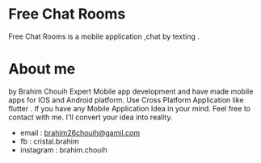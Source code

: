 # Free Chat Rooms 
Free Chat Rooms is a mobile application ,chat by texting .

# About me
by Brahim Chouih 
Expert Mobile app development and have made mobile apps for IOS and Android platform. Use Cross Platform Application like flutter .
If you have any Mobile Application Idea in your mind.
Feel free to contact with me. I'll convert your idea into reality.
 - email : brahim26chouih@gamil.com
 - fb : cristal.brahim
 - instagram : brahim.chouih
